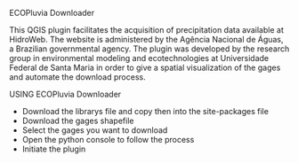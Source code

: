 ECOPluvia Downloader 

This QGIS plugin facilitates the acquisition of precipitation data available at HidroWeb.
The website is administered by the Agência Nacional de Águas, a Brazilian governmental agency.
The plugin was developed by the research group in environmental modeling and ecotechnologies at 
Universidade Federal de Santa Maria in order to give a spatial visualization of the gages and 
automate the download process.

USING ECOPluvia Downloader

- Download the librarys file and copy then into the site-packages file 
- Download the gages shapefile 
- Select the gages you want to download 
- Open the python console to follow the process
- Initiate the plugin


